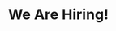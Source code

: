 ---
widget: portfolio
headless: true  # This file represents a page section.

# Order that this section appears on the page.
weight: 10

# ... Put Your Section Options Here (title etc.) ...
title: We Are Hiring!

content:
    page_type: job-offers

    # Choose which content to display in the widget
    filters:
        # Folders to display content from
        folders:
            - job-offers
        # Uncomment below to only show content with specific tags:
    #    tags:
    #      - Machine Learning
        exclude_featured: false
        exclude_future: false
        exclude_past: true

design:
    background:
        gradient_end: '#1976d2'
        gradient_start: '#004ba0'
        text_color_light: true
    columns: 2
    # Choose a listing view
    view: 0
    # For Showcase view, flip alternate rows?
    flip_alt_rows: no
---